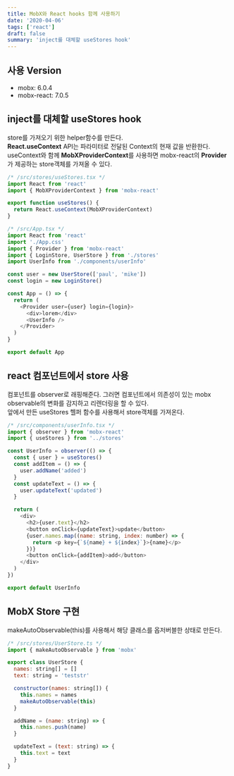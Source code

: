 ```yaml
---
title: MobX와 React hooks 함께 사용하기
date: '2020-04-06'
tags: ['react']
draft: false
summary: 'inject를 대체할 useStores hook'
---
```


## 사용 Version

- mobx: 6.0.4
- mobx-react: 7.0.5

## inject를 대체할 useStores hook

store를 가져오기 위한 helper함수를 만든다. <br />
**React.useContext** API는 파라미터로 전달된 Context의 현재 값을 반환한다. <br />
useContext와 함께 **MobXProviderContext**를 사용하면 mobx-react의 **Provider**가 제공하는 store객체를 가져올 수 있다.

```javascript
/* /src/stores/useStores.tsx */
import React from 'react'
import { MobXProviderContext } from 'mobx-react'

export function useStores() {
  return React.useContext(MobXProviderContext)
}
```

```javascript
/* /src/App.tsx */
import React from 'react'
import './App.css'
import { Provider } from 'mobx-react'
import { LoginStore, UserStore } from './stores'
import UserInfo from './components/userInfo'

const user = new UserStore(['paul', 'mike'])
const login = new LoginStore()

const App = () => {
  return (
    <Provider user={user} login={login}>
      <div>lorem</div>
      <UserInfo />
    </Provider>
  )
}

export default App
```

## react 컴포넌트에서 store 사용

컴포넌트를 observer로 래핑해준다. 그러면 컴포넌트에서 의존성이 있는 mobx observable의 변화를 감지하고 리렌더링을 할 수 있다. <br />
앞에서 만든 useStores 헬퍼 함수를 사용해서 store객체를 가져온다.

```javascript
/* /src/components/userInfo.tsx */
import { observer } from 'mobx-react'
import { useStores } from '../stores'

const UserInfo = observer(() => {
  const { user } = useStores()
  const addItem = () => {
    user.addName('added')
  }
  const updateText = () => {
    user.updateText('updated')
  }

  return (
    <div>
      <h2>{user.text}</h2>
      <button onClick={updateText}>update</button>
      {user.names.map((name: string, index: number) => {
        return <p key={`${name} + ${index}`}>{name}</p>
      })}
      <button onClick={addItem}>add</button>
    </div>
  )
})

export default UserInfo
```

## MobX Store 구현

makeAutoObservable(this)를 사용해서 해당 클래스를 옵저버블한 상태로 만든다.

```javascript
/* /src/stores/UserStore.ts */
import { makeAutoObservable } from 'mobx'

export class UserStore {
  names: string[] = []
  text: string = 'teststr'

  constructor(names: string[]) {
    this.names = names
    makeAutoObservable(this)
  }

  addName = (name: string) => {
    this.names.push(name)
  }

  updateText = (text: string) => {
    this.text = text
  }
}
```
